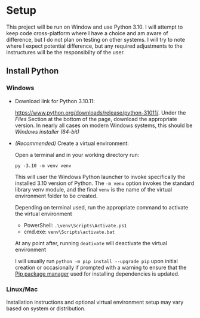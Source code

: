 # Setup

This project will be run on Window and use Python 3.10. I will attempt to keep code cross-platform where I have a choice and am aware of difference, but I do not plan on testing on other systems. I will try to note where I expect potential difference, but any required adjustments to the instructures will be the responsibilty of the user.

## Install Python

### Windows

- Download link for Python 3.10.11:

  https://www.python.org/downloads/release/python-31011/. Under the _Files_ Section at the bottom of the page, download the appropriate version. In nearly all cases on modern Windows systems, this should be _Windows installer (64-bit)_

- _(Recommended)_ Create a virtual environment:

  Open a terminal and in your working directory run:

  `py -3.10 -m venv venv`

  This will user the Windows Python launcher to invoke specifically the installed 3.10 version of Python. The `-m venv` option invokes the standard library venv module, and the final `venv` is the name of the virtual environment folder to be created.

  Depending on terminal used, run the appropriate command to activate the virtual environment

  - PowerShell: `.\venv\Scripts\Activate.ps1`
  - cmd.exe: `venv\Scripts\activate.bat`

  At any point after, running `deativate` will deactivate the virtual environment

  I will usually run `python -m pip install --upgrade pip` upon initial creation or occasionally if prompted with a warning to ensure that the [Pip package manager](https://pypi.org/project/pip/) used for installing dependencies is updated.

### Linux/Mac

Installation instructions and optional virtual environment setup may vary based on system or distribution.
